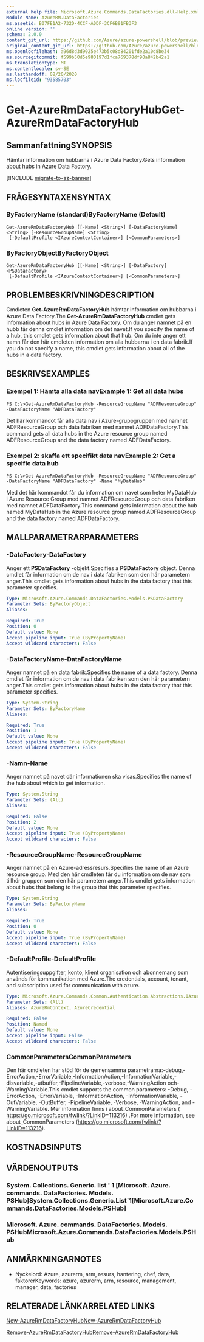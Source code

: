 ```yaml
---
external help file: Microsoft.Azure.Commands.DataFactories.dll-Help.xml
Module Name: AzureRM.DataFactories
ms.assetid: B07FE1A2-732D-4CCF-A0DF-3CF6B91FB3F3
online version: ''
schema: 2.0.0
content_git_url: https://github.com/Azure/azure-powershell/blob/preview/src/ResourceManager/DataFactories/Commands.DataFactories/help/Get-AzureRmDataFactoryHub.md
original_content_git_url: https://github.com/Azure/azure-powershell/blob/preview/src/ResourceManager/DataFactories/Commands.DataFactories/help/Get-AzureRmDataFactoryHub.md
ms.openlocfilehash: a96d8d3d9025e473b5c08d84201fde2a10d8be34
ms.sourcegitcommit: f599b50d5e980197d1fca769378df90a842b42a1
ms.translationtype: MT
ms.contentlocale: sv-SE
ms.lasthandoff: 08/20/2020
ms.locfileid: "93585703"
---
```

# <span data-ttu-id="fa2e6-101">Get-AzureRmDataFactoryHub</span><span class="sxs-lookup"><span data-stu-id="fa2e6-101">Get-AzureRmDataFactoryHub</span></span>

## <span data-ttu-id="fa2e6-102">Sammanfattning</span><span class="sxs-lookup"><span data-stu-id="fa2e6-102">SYNOPSIS</span></span>
<span data-ttu-id="fa2e6-103">Hämtar information om hubbarna i Azure Data Factory.</span><span class="sxs-lookup"><span data-stu-id="fa2e6-103">Gets information about hubs in Azure Data Factory.</span></span>

[!INCLUDE [migrate-to-az-banner](../../includes/migrate-to-az-banner.md)]

## <span data-ttu-id="fa2e6-104">FRÅGESYNTAXEN</span><span class="sxs-lookup"><span data-stu-id="fa2e6-104">SYNTAX</span></span>

### <span data-ttu-id="fa2e6-105">ByFactoryName (standard)</span><span class="sxs-lookup"><span data-stu-id="fa2e6-105">ByFactoryName (Default)</span></span>
```
Get-AzureRmDataFactoryHub [[-Name] <String>] [-DataFactoryName] <String> [-ResourceGroupName] <String>
 [-DefaultProfile <IAzureContextContainer>] [<CommonParameters>]
```

### <span data-ttu-id="fa2e6-106">ByFactoryObject</span><span class="sxs-lookup"><span data-stu-id="fa2e6-106">ByFactoryObject</span></span>
```
Get-AzureRmDataFactoryHub [[-Name] <String>] [-DataFactory] <PSDataFactory>
 [-DefaultProfile <IAzureContextContainer>] [<CommonParameters>]
```

## <span data-ttu-id="fa2e6-107">PROBLEMBESKRIVNING</span><span class="sxs-lookup"><span data-stu-id="fa2e6-107">DESCRIPTION</span></span>
<span data-ttu-id="fa2e6-108">Cmdleten **Get-AzureRmDataFactoryHub** hämtar information om hubbarna i Azure Data Factory.</span><span class="sxs-lookup"><span data-stu-id="fa2e6-108">The **Get-AzureRmDataFactoryHub** cmdlet gets information about hubs in Azure Data Factory.</span></span>
<span data-ttu-id="fa2e6-109">Om du anger namnet på en hubb får denna cmdlet information om det navet.</span><span class="sxs-lookup"><span data-stu-id="fa2e6-109">If you specify the name of a hub, this cmdlet gets information about that hub.</span></span>
<span data-ttu-id="fa2e6-110">Om du inte anger ett namn får den här cmdleten information om alla hubbarna i en data fabrik.</span><span class="sxs-lookup"><span data-stu-id="fa2e6-110">If you do not specify a name, this cmdlet gets information about all of the hubs in a data factory.</span></span>

## <span data-ttu-id="fa2e6-111">BESKRIVS</span><span class="sxs-lookup"><span data-stu-id="fa2e6-111">EXAMPLES</span></span>

### <span data-ttu-id="fa2e6-112">Exempel 1: Hämta alla data nav</span><span class="sxs-lookup"><span data-stu-id="fa2e6-112">Example 1: Get all data hubs</span></span>
```
PS C:\>Get-AzureRmDataFactoryHub -ResourceGroupName "ADFResourceGroup" -DataFactoryName "ADFDataFactory"
```

<span data-ttu-id="fa2e6-113">Det här kommandot får alla data nav i Azure-gruppgruppen med namnet ADFResourceGroup och data fabriken med namnet ADFDataFactory.</span><span class="sxs-lookup"><span data-stu-id="fa2e6-113">This command gets all data hubs in the Azure resource group named ADFResourceGroup and the data factory named ADFDataFactory.</span></span>

### <span data-ttu-id="fa2e6-114">Exempel 2: skaffa ett specifikt data nav</span><span class="sxs-lookup"><span data-stu-id="fa2e6-114">Example 2: Get a specific data hub</span></span>
```
PS C:\>Get-AzureRmDataFactoryHub -ResourceGroupName "ADFResourceGroup" -DataFactoryName "ADFDataFactory" -Name "MyDataHub"
```

<span data-ttu-id="fa2e6-115">Med det här kommandot får du information om navet som heter MyDataHub i Azure Resource Group med namnet ADFResourceGroup och data fabriken med namnet ADFDataFactory.</span><span class="sxs-lookup"><span data-stu-id="fa2e6-115">This command gets information about the hub named MyDataHub in the Azure resource group named ADFResourceGroup and the data factory named ADFDataFactory.</span></span>

## <span data-ttu-id="fa2e6-116">MALLPARAMETRAR</span><span class="sxs-lookup"><span data-stu-id="fa2e6-116">PARAMETERS</span></span>

### <span data-ttu-id="fa2e6-117">-DataFactory</span><span class="sxs-lookup"><span data-stu-id="fa2e6-117">-DataFactory</span></span>
<span data-ttu-id="fa2e6-118">Anger ett **PSDataFactory** -objekt.</span><span class="sxs-lookup"><span data-stu-id="fa2e6-118">Specifies a **PSDataFactory** object.</span></span>
<span data-ttu-id="fa2e6-119">Denna cmdlet får information om de nav i data fabriken som den här parametern anger.</span><span class="sxs-lookup"><span data-stu-id="fa2e6-119">This cmdlet gets information about hubs in the data factory that this parameter specifies.</span></span>

```yaml
Type: Microsoft.Azure.Commands.DataFactories.Models.PSDataFactory
Parameter Sets: ByFactoryObject
Aliases: 

Required: True
Position: 0
Default value: None
Accept pipeline input: True (ByPropertyName)
Accept wildcard characters: False
```

### <span data-ttu-id="fa2e6-120">-DataFactoryName</span><span class="sxs-lookup"><span data-stu-id="fa2e6-120">-DataFactoryName</span></span>
<span data-ttu-id="fa2e6-121">Anger namnet på en data fabrik.</span><span class="sxs-lookup"><span data-stu-id="fa2e6-121">Specifies the name of a data factory.</span></span>
<span data-ttu-id="fa2e6-122">Denna cmdlet får information om de nav i data fabriken som den här parametern anger.</span><span class="sxs-lookup"><span data-stu-id="fa2e6-122">This cmdlet gets information about hubs in the data factory that this parameter specifies.</span></span>

```yaml
Type: System.String
Parameter Sets: ByFactoryName
Aliases: 

Required: True
Position: 1
Default value: None
Accept pipeline input: True (ByPropertyName)
Accept wildcard characters: False
```

### <span data-ttu-id="fa2e6-123">-Namn</span><span class="sxs-lookup"><span data-stu-id="fa2e6-123">-Name</span></span>
<span data-ttu-id="fa2e6-124">Anger namnet på navet där informationen ska visas.</span><span class="sxs-lookup"><span data-stu-id="fa2e6-124">Specifies the name of the hub about which to get information.</span></span>

```yaml
Type: System.String
Parameter Sets: (All)
Aliases: 

Required: False
Position: 2
Default value: None
Accept pipeline input: True (ByPropertyName)
Accept wildcard characters: False
```

### <span data-ttu-id="fa2e6-125">-ResourceGroupName</span><span class="sxs-lookup"><span data-stu-id="fa2e6-125">-ResourceGroupName</span></span>
<span data-ttu-id="fa2e6-126">Anger namnet på en Azure-adressresurs.</span><span class="sxs-lookup"><span data-stu-id="fa2e6-126">Specifies the name of an Azure resource group.</span></span>
<span data-ttu-id="fa2e6-127">Med den här cmdleten får du information om de nav som tillhör gruppen som den här parametern anger.</span><span class="sxs-lookup"><span data-stu-id="fa2e6-127">This cmdlet gets information about hubs that belong to the group that this parameter specifies.</span></span>

```yaml
Type: System.String
Parameter Sets: ByFactoryName
Aliases: 

Required: True
Position: 0
Default value: None
Accept pipeline input: True (ByPropertyName)
Accept wildcard characters: False
```

### <span data-ttu-id="fa2e6-128">-DefaultProfile</span><span class="sxs-lookup"><span data-stu-id="fa2e6-128">-DefaultProfile</span></span>
<span data-ttu-id="fa2e6-129">Autentiseringsuppgifter, konto, klient organisation och abonnemang som används för kommunikation med Azure.</span><span class="sxs-lookup"><span data-stu-id="fa2e6-129">The credentials, account, tenant, and subscription used for communication with azure.</span></span>

```yaml
Type: Microsoft.Azure.Commands.Common.Authentication.Abstractions.IAzureContextContainer
Parameter Sets: (All)
Aliases: AzureRmContext, AzureCredential

Required: False
Position: Named
Default value: None
Accept pipeline input: False
Accept wildcard characters: False
```

### <span data-ttu-id="fa2e6-130">CommonParameters</span><span class="sxs-lookup"><span data-stu-id="fa2e6-130">CommonParameters</span></span>
<span data-ttu-id="fa2e6-131">Den här cmdleten har stöd för de gemensamma parametrarna:-debug,-ErrorAction,-ErrorVariable,-InformationAction,-InformationVariable,-disvariable,-utbuffer,-PipelineVariable,-verbose,-WarningAction och-WarningVariable.</span><span class="sxs-lookup"><span data-stu-id="fa2e6-131">This cmdlet supports the common parameters: -Debug, -ErrorAction, -ErrorVariable, -InformationAction, -InformationVariable, -OutVariable, -OutBuffer, -PipelineVariable, -Verbose, -WarningAction, and -WarningVariable.</span></span> <span data-ttu-id="fa2e6-132">Mer information finns i about_CommonParameters ( https://go.microsoft.com/fwlink/?LinkID=113216) .</span><span class="sxs-lookup"><span data-stu-id="fa2e6-132">For more information, see about_CommonParameters (https://go.microsoft.com/fwlink/?LinkID=113216).</span></span>

## <span data-ttu-id="fa2e6-133">KOSTNADS</span><span class="sxs-lookup"><span data-stu-id="fa2e6-133">INPUTS</span></span>

## <span data-ttu-id="fa2e6-134">VÄRDEN</span><span class="sxs-lookup"><span data-stu-id="fa2e6-134">OUTPUTS</span></span>

### <span data-ttu-id="fa2e6-135">System. Collections. Generic. list ' 1 [Microsoft. Azure. commands. DataFactories. Models. PSHub]</span><span class="sxs-lookup"><span data-stu-id="fa2e6-135">System.Collections.Generic.List\`1[Microsoft.Azure.Commands.DataFactories.Models.PSHub]</span></span>

### <span data-ttu-id="fa2e6-136">Microsoft. Azure. commands. DataFactories. Models. PSHub</span><span class="sxs-lookup"><span data-stu-id="fa2e6-136">Microsoft.Azure.Commands.DataFactories.Models.PSHub</span></span>

## <span data-ttu-id="fa2e6-137">ANMÄRKNINGAR</span><span class="sxs-lookup"><span data-stu-id="fa2e6-137">NOTES</span></span>
* <span data-ttu-id="fa2e6-138">Nyckelord: Azure, azurerm, arm, resurs, hantering, chef, data, faktorer</span><span class="sxs-lookup"><span data-stu-id="fa2e6-138">Keywords: azure, azurerm, arm, resource, management, manager, data, factories</span></span>

## <span data-ttu-id="fa2e6-139">RELATERADE LÄNKAR</span><span class="sxs-lookup"><span data-stu-id="fa2e6-139">RELATED LINKS</span></span>

[<span data-ttu-id="fa2e6-140">New-AzureRmDataFactoryHub</span><span class="sxs-lookup"><span data-stu-id="fa2e6-140">New-AzureRmDataFactoryHub</span></span>](./New-AzureRmDataFactoryHub.md)

[<span data-ttu-id="fa2e6-141">Remove-AzureRmDataFactoryHub</span><span class="sxs-lookup"><span data-stu-id="fa2e6-141">Remove-AzureRmDataFactoryHub</span></span>](./Remove-AzureRmDataFactoryHub.md)


